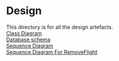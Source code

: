 # Design

This directory is for all the design artefacts.  
[Class Diagram](https://github.com/FontysVenlo/prj2-2023-prj2-2023-08/blob/main/design/UseCaseClassDiagrams.md)<br>
[Database schema](https://github.com/FontysVenlo/prj2-2023-prj2-2023-08/blob/main/design/DatabaseSchema.md)<br>
[Sequence Diagram](https://github.com/FontysVenlo/prj2-2023-prj2-2023-08/blob/main/design/sequenceDiagrams/SequenceDiagramCreateBooking.jpg)<br>
[Sequence Diagram For RemoveFlight](https://github.com/FontysVenlo/prj2-2023-prj2-2023-08/blob/main/design/sequenceDiagrams/SequenceDiagramRemoveFlight.png)

